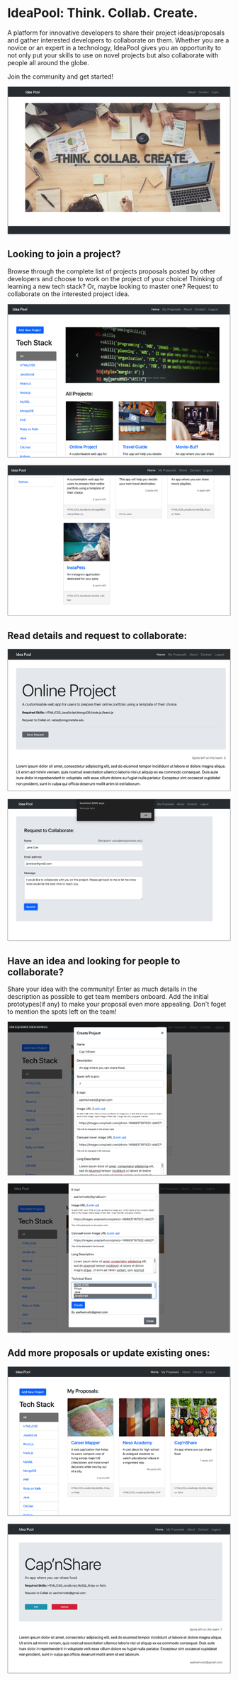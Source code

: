 
# IdeaPool: Think. Collab. Create.


A platform for innovative developers to share their project ideas/proposals and gather interested developers to collaborate on them. Whether you are a novice or an expert in a technology, IdeaPool gives you an opportunity to not only put your skills to use on novel  projects but also collaborate with people all around the globe. 

Join the community and get started!

![Landing Page: IdeaPool](/resources/images/Landing_RM.png)

## Looking to join a project?

Browse through the complete list of projects proposals posted by other developers and choose to work on the project of your choice! Thinking of learning a new tech stack? Or, maybe looking to master one? Request to collaborate on the interested project idea.

![Homepage: IdeaPool](/resources/images/Home1.png)

![Homepage_contd: IdeaPool](/resources/images/Home2.png)

## Read details and request to collaborate:

![Homepage: IdeaPool](/resources/images/RTC.png)

![Homepage_contd: IdeaPool](/resources/images/RTC2.png)

## Have an idea and looking for people to collaborate? 

Share your idea with the community! Enter as much details in the description as possible to get team members onboard. Add the initial prototypes(if any) to make your proposal even more appealing.
Don't foget to mention the spots left on the team!

![Homepage: IdeaPool](/resources/images/CP.png)

![Homepage_contd: IdeaPool](/resources/images/CP2.png)

## Add more proposals or update existing ones:

![My Proposals: IdeaPool](/resources/images/myprops.png)

![Homepage_contd: IdeaPool](/resources/images/CP3.png)



